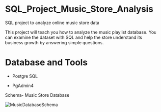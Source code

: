 # SQL_Project_Music_Store_Analysis
SQL project to analyze online music store data

This project will teach you how to analyze the music playlist database. You can examine the dataset with SQL and help the store understand its business growth by answering simple questions.
# Database and Tools
  * Postgre SQL
  
  * PgAdmin4
  
Schema- Music Store Database

![MusicDatabaseSchema](https://github.com/satyamkumarc3/Music-Store-Analysis/assets/73153968/c4d91b89-7582-417b-a4a7-36c05894a052)
